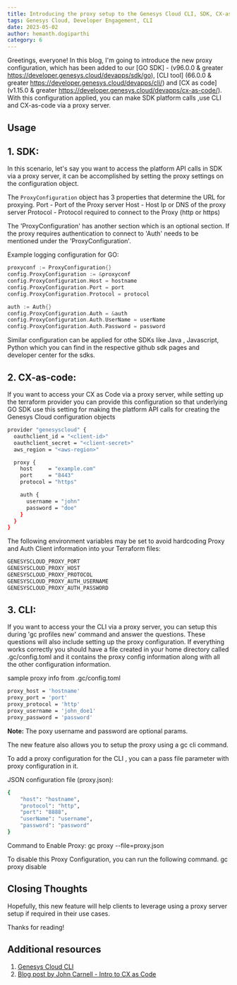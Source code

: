 ```yaml
---
title: Introducing the proxy setup to the Genesys Cloud CLI, SDK, CX-as-code
tags: Genesys Cloud, Developer Engagement, CLI
date: 2023-05-02
author: hemanth.dogiparthi
category: 6
---
```


Greetings, everyone! In this blog, I'm going to introduce the new proxy configuration, which has been added to our [GO SDK] - (v96.0.0 & greater  https://developer.genesys.cloud/devapps/sdk/go), 
[CLI tool] (66.0.0 & greater  https://developer.genesys.cloud/devapps/cli/) and [CX as code] (v1.15.0 & greater https://developer.genesys.cloud/devapps/cx-as-code/). With this configuration applied, you can make SDK platform calls ,use CLI and CX-as-code  via a proxy server.

## Usage

## 1. SDK:

In this scenario, let's say you want to access the platform API calls in SDK via a proxy server, it can be accomplished by setting the proxy settings on the configuration object.

The `ProxyConfiguration` object has 3 properties that determine the URL for proxying.
Port - Port of the Proxy server
Host - Host Ip or DNS of the proxy server
Protocol - Protocol required to connect to the Proxy (http or https)

The 'ProxyConfiguration' has another section which is an optional section. If the proxy requires authentication to connect to
'Auth' needs to be mentioned under the 'ProxyConfiguration'.

Example logging configuration for GO:
```go
proxyconf := ProxyConfiguration{}
config.ProxyConfiguration := &proxyconf
config.ProxyConfiguration.Host = hostname
config.ProxyConfiguration.Port = port
config.ProxyConfiguration.Protocol = protocol

auth := Auth{}
config.ProxyConfiguration.Auth = &auth
config.ProxyConfiguration.Auth.UserName = userName
config.ProxyConfiguration.Auth.Password = password
```

Similar configuration can be applied for othe SDKs like Java , Javascript, Python which you can find in the respective github sdk pages and developer center for the sdks.

## 2. CX-as-code:

If you want to access your CX as Code via a proxy server, while setting up the terraform provider you can provide this configuration so that underlying GO SDK use this setting for making the platform API calls for creating the Genesys Cloud configuration objects 

```bash
provider "genesyscloud" {
  oauthclient_id = "<client-id>"
  oauthclient_secret = "<client-secret>"
  aws_region = "<aws-region>"

  proxy {
    host     = "example.com"
    port     = "8443"
    protocol = "https"

    auth {
      username = "john"
      password = "doe"
    }
  }
}
```

The following environment variables may be set to avoid hardcoding Proxy and Auth Client information into your Terraform files:

```bash
GENESYSCLOUD_PROXY_PORT
GENESYSCLOUD_PROXY_HOST
GENESYSCLOUD_PROXY_PROTOCOL
GENESYSCLOUD_PROXY_AUTH_USERNAME
GENESYSCLOUD_PROXY_AUTH_PASSWORD
```

## 3. CLI:

If you want to access your the CLI via a proxy server, you can setup this during 'gc profiles new' command and answer the questions. These questions will also include setting up the proxy configuration. If everything works correctly you should have a file created in your home directory called .gc/config.toml and it contains the proxy config information along with all the other configuration information.

sample proxy info from .gc/config.toml
```bash
proxy_host = 'hostname'
proxy_port = 'port'
proxy_protocol = 'http'
proxy_username = 'john_doe1'
proxy_password = 'password'
```
**Note:** The poxy username and password are optional params.

The new feature also allows you to setup the proxy using a gc cli command.

To add a proxy configuration for the CLI , you can a pass file parameter with proxy configuration in it.

JSON configuration file (proxy.json):

```bash
{ 
    "host": "hostname", 
    "protocol": "http", 
    "port": "8888", 
    "userName": "username", 
    "password": "password"
}
```

Command to Enable Proxy: gc proxy --file=proxy.json

To disable this Proxy Configuration, you can run the following command. gc proxy disable

## Closing Thoughts 

Hopefully, this new feature will help clients to leverage using a proxy server setup if required in their use cases.

Thanks for reading!

## Additional resources 
1. [Genesys Cloud CLI](/devapps/cli/)
2. [Blog post by John Carnell - Intro to CX as Code](https://developer.genesys.cloud/blog/2021-04-16-cx-as-code/)